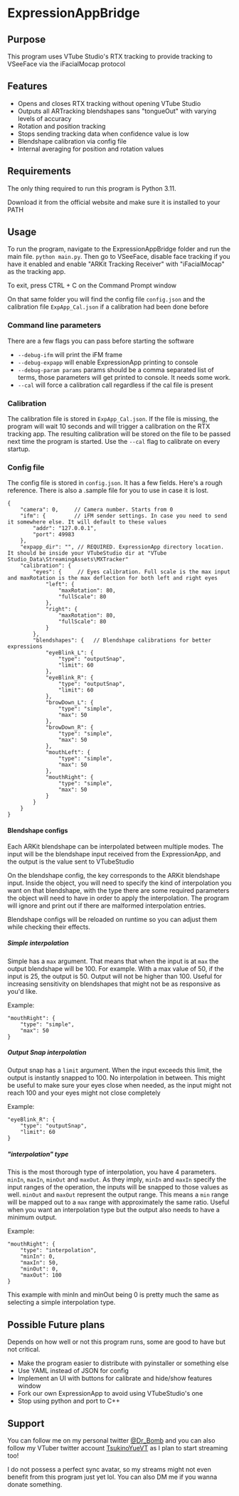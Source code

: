 # ExpressionAppBridge

## Purpose

This program uses VTube Studio's RTX tracking to provide tracking to VSeeFace via the iFacialMocap protocol

## Features

 * Opens and closes RTX tracking without opening VTube Studio
 * Outputs all ARTracking blendshapes sans "tongueOut" with varying levels of accuracy
 * Rotation and position tracking
 * Stops sending tracking data when confidence value is low
 * Blendshape calibration via config file
 * Internal averaging for position and rotation values
 
## Requirements

The only thing required to run this program is Python 3.11.

Download it from the official website and make sure it is installed to your PATH

## Usage

To run the program, navigate to the ExpressionAppBridge folder and run the main file. `python main.py`. Then go to VSeeFace, disable face tracking if you have it enabled and enable "ARKit Tracking Receiver" with "iFacialMocap" as the tracking app.

To exit, press CTRL + C on the Command Prompt window

On that same folder you will find the config file `config.json` and the calibration file `ExpApp_Cal.json` if a calibration had been done before

### Command line parameters

There are a few flags you can pass before starting the software

 * `--debug-ifm` will print the iFM frame
 * `--debug-expapp` will enable ExpressionApp printing to console
 * `--debug-param params` params should be a comma separated list of terms, those parameters will get printed to console. It needs some work.
 * `--cal` will force a calibration call regardless if the cal file is present

### Calibration

The calibration file is stored in `ExpApp_Cal.json`. If the file is missing, the program will wait 10 seconds and will trigger a calibration on the RTX tracking app. The resulting calibration will be stored on the file to be passed next time the program is started. Use the `--cal` flag to calibrate on every startup.

### Config file

The config file is stored in `config.json`. It has a few fields. Here's a rough reference. There is also a .sample file for you to use in case it is lost.

```
{
    "camera": 0,     // Camera number. Starts from 0
    "ifm": {         // iFM sender settings. In case you need to send it somewhere else. It will default to these values
        "addr": "127.0.0.1",
        "port": 49983
    },
    "expapp_dir": "", // REQUIRED. ExpressionApp directory location. It should be inside your VTubeStudio dir at "VTube Studio_Data\StreamingAssets\MXTracker"
    "calibration": {  
        "eyes": {     // Eyes calibration. Full scale is the max input and maxRotation is the max deflection for both left and right eyes
            "left": {
                "maxRotation": 80,
                "fullScale": 80
            },
            "right": {
                "maxRotation": 80,
                "fullScale": 80
            }
        },
        "blendshapes": {   // Blendshape calibrations for better expressions
            "eyeBlink_L": {
                "type": "outputSnap",
                "limit": 60
            },
            "eyeBlink_R": {
                "type": "outputSnap",
                "limit": 60
            },
            "browDown_L": {
                "type": "simple",
                "max": 50
            },
            "browDown_R": {
                "type": "simple",
                "max": 50
            },
            "mouthLeft": {
                "type": "simple",
                "max": 50
            },
            "mouthRight": {
                "type": "simple",
                "max": 50
            }
        }
    }
}

```

#### Blendshape configs

Each ARKit blendshape can be interpolated between multiple modes. The input will be the blendshape input received from the ExpressionApp, and the output is the value sent to VTubeStudio

On the blendshape config, the key corresponds to the ARKit blendshape input. Inside the object, you will need to specify the kind of interpolation you want on that blendshape, with the type there are some required parameters the object will need to have in order to apply the interpolation. The program will ignore and print out if there are malformed interpolation entries.

Blendshape configs will be reloaded on runtime so you can adjust them while checking their effects.

##### Simple interpolation

Simple has a `max` argument. That means that when the input is at `max` the output blendshape will be 100. For example. With a max value of 50, if the input is 25, the output is 50. Output will not be higher than 100. Useful for increasing sensitivity on blendshapes that might not be as responsive as you'd like.

Example:
```
"mouthRight": {
    "type": "simple",
    "max": 50
}
```

##### Output Snap interpolation

Output snap has a `limit` argument. When the input exceeds this limit, the output is instantly snapped to 100. No interpolation in between. This might be useful to make sure your eyes close when needed, as the input might not reach 100 and your eyes might not close completely

Example:
```
"eyeBlink_R": {
    "type": "outputSnap",
    "limit": 60
}
```

##### "interpolation" type

This is the most thorough type of interpolation, you have 4 parameters. `minIn`, `maxIn`, `minOut` and `maxOut`. As they imply, `minIn` and `maxIn` specify the input ranges of the operation, the inputs will be snapped to those values as well. `minOut` and `maxOut` represent the output range. This means a `min` range will be mapped out to a `max` range with approximately the same ratio. Useful when you want an interpolation type but the output also needs to have a minimum output.

Example:

```
"mouthRight": {
    "type": "interpolation",
    "minIn": 0,
    "maxIn": 50,
    "minOut": 0,
    "maxOut": 100
}
```

This example with minIn and minOut being 0 is pretty much the same as selecting a simple interpolation type.

## Possible Future plans

Depends on how well or not this program runs, some are good to have but not critical.

 * Make the program easier to distribute with pyinstaller or something else
 * Use YAML instead of JSON for config
 * Implement an UI with buttons for calibrate and hide/show features window
 * Fork our own ExpressionApp to avoid using VTubeStudio's one
 * Stop using python and port to C++

## Support

You can follow me on my personal twitter [@Dr_Bomb](https://twitter.com/Dr_Bomb) and you can also follow my VTuber twitter account [TsukinoYueVT](https://twitter.com/TsukinoYueVT) as I plan to start streaming too!

I do not possess a perfect sync avatar, so my streams might not even benefit from this program just yet lol. You can also DM me if you wanna donate something.

